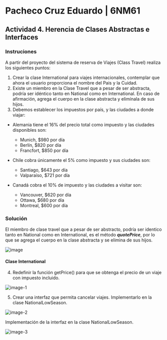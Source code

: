 # Pacheco Cruz Eduardo | 6NM61

## Actividad 4. Herencia de Clases Abstractas e Interfaces

### Instruciones

A partir del proyecto del sistema de reserva de Viajes (Class Travel) realiza los siguientes puntos:

1. Crear la clase International para viajes internacionales, contemplar que ahora el usuario proporciona el nombre del Pais y la Cuidad.
1. Existe un miembro en la Clase Travel que a pesar de ser abstracta, podría ser idéntico tanto en National como en International. En caso de afirmación, agrega el cuerpo en la clase abstracta y elimínala de sus hijos.
1. Debemos establecer los impuestos por país, y las ciudades a donde viajar:

- Alemania tiene el 16% del precio total como impuesto y las ciudades disponibles son:
  - Munich, $980 por día
  - Berlín, $820 por día
  - Francfort, $850 por día
- Chile cobra únicamente el 5% como impuesto y sus ciudades son:

  - Santiago, $643 por día
  - Valparaíso, $721 por día

- Canadá cobra el 10% de impuesto y las ciudades a visitar son:
  - Vancouver, $620 por día
  - Ottawa, $680 por día
  - Montreal, $600 por día

### Solución

El miembro de clase travel que a pesar de ser abstracto, podría ser identico tanto en National como en International, es el método **_quotePrice_**, por lo que se agrega el cuerpo en la clase abstracta y se elimina de sus hijos.

![image](https://github.com/EduardoPacheco2003/Act4-Herencia-de-Clases-Abstractas-e-Interfaces/assets/100945554/c3330693-abc8-45d0-9751-5de9df202e82)

#### Clase International

4.  Redefinir la función getPrice() para que se obtenga el precio de un viaje con impuesto incluido.

![image-1](https://github.com/EduardoPacheco2003/Act4-Herencia-de-Clases-Abstractas-e-Interfaces/assets/100945554/2aa93d04-9a59-48ce-beed-352b0a40a471)

5. Crear una interfaz que permita cancelar viajes. Implementarlo en la clase NationalLowSeason.

![image-2](https://github.com/EduardoPacheco2003/Act4-Herencia-de-Clases-Abstractas-e-Interfaces/assets/100945554/f458a168-1c33-486c-bf46-ad984f71b05c)

Implementación de la interfaz en la clase NationalLowSeason.

![image-3](https://github.com/EduardoPacheco2003/Act4-Herencia-de-Clases-Abstractas-e-Interfaces/assets/100945554/63ceabbb-9a38-4165-82fa-1e4b052baf8c)
